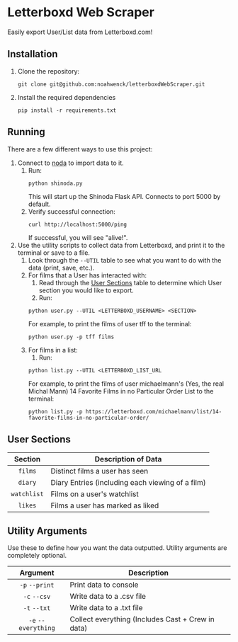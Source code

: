 # Letterboxd Web Scraper
Easily export User/List data from Letterboxd.com!

## Installation
1. Clone the repository:
    ```
    git clone git@github.com:noahwenck/letterboxdWebScraper.git
    ```
2. Install the required dependencies
    ```
    pip install -r requirements.txt
    ```
   

## Running
There are a few different ways to use this project:
1. Connect to [noda](https://github.com/noahwenck/noda) to import data to it.
   1. Run:
        ```
        python shinoda.py
        ```
      This will start up the Shinoda Flask API. Connects to port 5000 by default.
   2. Verify successful connection:
        ```
        curl http://localhost:5000/ping 
        ```
      If successful, you will see "alive!".
2. Use the utility scripts to collect data from Letterboxd, and print it to the terminal or save to a file. 
   1. Look through the `--UTIL` table to see what you want to do with the data (print, save, etc.).
   2. For films that a User has interacted with:
      1. Read through the [User Sections](#user-sections) table to determine which User section you would like to export.
      2. Run:
        ```
        python user.py --UTIL <LETTERBOXD_USERNAME> <SECTION>
        ```
        For example, to print the films of user tff to the terminal:
        ```
        python user.py -p tff films
        ```
   3. For films in a list:
      1. Run:
        ```
        python list.py --UTIL <LETTERBOXD_LIST_URL
        ```
        For example, to print the films of user michaelmann's (Yes, the real Michal Mann) 
         14 Favorite Films in no Particular Order List to the terminal:
        ```
        python list.py -p https://letterboxd.com/michaelmann/list/14-favorite-films-in-no-particular-order/
        ```


## User Sections
|    Section    | Description of Data                              |
|:-------------:|--------------------------------------------------|
|   ``films``   | Distinct films a user has seen                   |
|   ``diary``   | Diary Entries (including each viewing of a film) |
| ``watchlist`` | Films on a user's watchlist                      |
|   ``likes``   | Films a user has marked as liked                 |


## Utility Arguments
Use these to define how you want the data outputted. Utility arguments are completely optional.

|        Argument         | Description                                       |
|:-----------------------:|---------------------------------------------------|
|   ``-p`` ``--print``    | Print data to console                             |
|    ``-c`` ``--csv``     | Write data to a .csv file                         |
|    ``-t`` ``--txt``     | Write data to a .txt file                         |
| ``-e`` ``--everything`` | Collect everything (Includes Cast + Crew in data) |